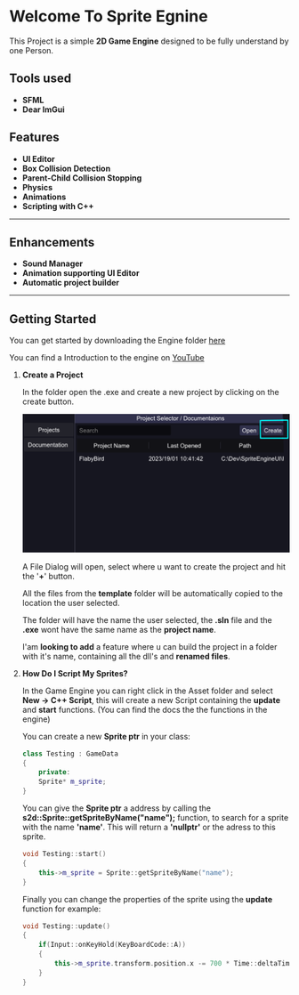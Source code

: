 # Welcome To Sprite Egnine

This Project is a simple **2D Game Engine** designed to be fully understand by one Person.

## Tools used
- **SFML**
- **Dear ImGui** 

## Features

- **UI Editor**
- **Box Collision Detection**
- **Parent-Child Collision Stopping** 
- **Physics**
- **Animations**
- **Scripting with C++** 

----    
## Enhancements
- **Sound Manager**
- **Animation supporting UI Editor**
- **Automatic project builder**

---

## Getting Started

You can get started by downloading the Engine folder [here](https//github.com)

You can find a Introduction to the engine on [YouTube](https://www.youtube.com/watch?v=pnCD5dKhpmg)

1. **Create a Project**

    In the folder open the .exe and create a new project by clicking on the create button. 

    ![Screenshots](GitHub/selector.png)

    A File Dialog will open, select where u want to create the project and hit the '**+**' button.

    All the files from the **template** folder will be automatically copied to the location the user selected.

    The folder will have the name the user selected, the **.sln** file and the **.exe** wont have the same name as the **project name**. 

    I'am **looking to add** a feature where u can build the project in a folder with it's name, containing all the dll's and **renamed files**. 

2. **How Do I Script My Sprites?**

   In the Game Engine you can right click in the Asset folder and select **New -> C++ Script**, this will create a new Script containing the **update** and **start** functions.
   (You can find the docs the the functions in the engine)

   You can create a new **Sprite ptr** in your class:

    ```C++
    class Testing : GameData
    {
        private:
        Sprite* m_sprite;
    }

    ```
   You can give the **Sprite ptr** a address by calling the **s2d::Sprite::getSpriteByName("name");** function, to search for a sprite with the name **'name'**. This will return a **'nullptr'** or the adress to this sprite.

    ```C++
    void Testing::start()
    {
        this->m_sprite = Sprite::getSpriteByName("name");
    }
    ```

    Finally you can change the properties of the sprite using the **update** function for example: 


    ```C++
    void Testing::update()
    {
        if(Input::onKeyHold(KeyBoardCode::A))
        {
            this->m_sprite.transform.position.x -= 700 * Time::deltaTime;
        }
    }
    ```


   

